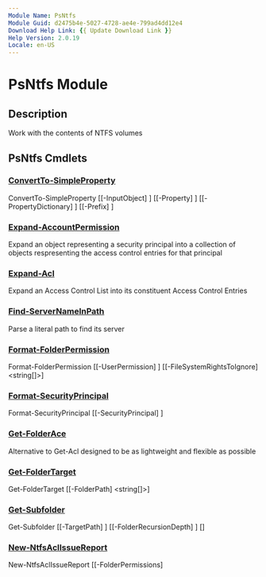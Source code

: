 ```yaml
---
Module Name: PsNtfs
Module Guid: d2475b4e-5027-4728-ae4e-799ad4dd12e4
Download Help Link: {{ Update Download Link }}
Help Version: 2.0.19
Locale: en-US
---
```


# PsNtfs Module
## Description
Work with the contents of NTFS volumes

## PsNtfs Cmdlets
### [ConvertTo-SimpleProperty](ConvertTo-SimpleProperty.md)

ConvertTo-SimpleProperty [[-InputObject] <Object>] [[-Property] <string>] [[-PropertyDictionary] <hashtable>] [[-Prefix] <string>]


### [Expand-AccountPermission](Expand-AccountPermission.md)
Expand an object representing a security principal into a collection of objects respresenting the access control entries for that principal

### [Expand-Acl](Expand-Acl.md)
Expand an Access Control List into its constituent Access Control Entries

### [Find-ServerNameInPath](Find-ServerNameInPath.md)
Parse a literal path to find its server

### [Format-FolderPermission](Format-FolderPermission.md)

Format-FolderPermission [[-UserPermission] <Object>] [[-FileSystemRightsToIgnore] <string[]>]


### [Format-SecurityPrincipal](Format-SecurityPrincipal.md)

Format-SecurityPrincipal [[-SecurityPrincipal] <Object>]


### [Get-FolderAce](Get-FolderAce.md)
Alternative to Get-Acl designed to be as lightweight and flexible as possible

### [Get-FolderTarget](Get-FolderTarget.md)

Get-FolderTarget [[-FolderPath] <string[]>]


### [Get-Subfolder](Get-Subfolder.md)

Get-Subfolder [[-TargetPath] <string>] [[-FolderRecursionDepth] <int>] [<CommonParameters>]


### [New-NtfsAclIssueReport](New-NtfsAclIssueReport.md)

New-NtfsAclIssueReport [[-FolderPermissions] <Object>] [[-UserPermissions] <Object>] [[-GroupNamingConvention] <scriptblock>]


### [Remove-DuplicatesAcrossIgnoredDomains](Remove-DuplicatesAcrossIgnoredDomains.md)

Remove-DuplicatesAcrossIgnoredDomains [[-UserPermission] <Object>] [[-DomainToIgnore] <string[]>] [<CommonParameters>]



